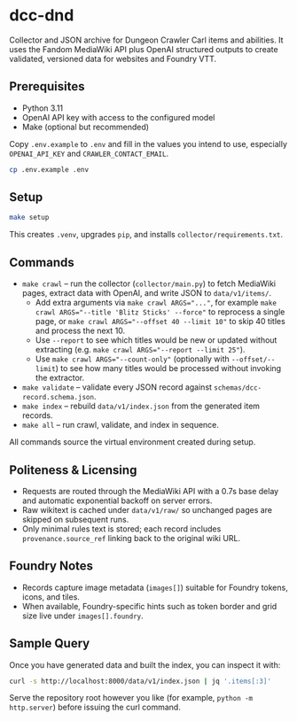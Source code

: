 # dcc-dnd

Collector and JSON archive for Dungeon Crawler Carl items and abilities. It uses the Fandom MediaWiki API plus OpenAI structured outputs to create validated, versioned data for websites and Foundry VTT.

## Prerequisites
- Python 3.11
- OpenAI API key with access to the configured model
- Make (optional but recommended)

Copy `.env.example` to `.env` and fill in the values you intend to use, especially `OPENAI_API_KEY` and `CRAWLER_CONTACT_EMAIL`.

```bash
cp .env.example .env
```

## Setup

```bash
make setup
```

This creates `.venv`, upgrades `pip`, and installs `collector/requirements.txt`.

## Commands
- `make crawl` – run the collector (`collector/main.py`) to fetch MediaWiki pages, extract data with OpenAI, and write JSON to `data/v1/items/`.
  - Add extra arguments via `make crawl ARGS="..."`, for example `make crawl ARGS="--title 'Blitz Sticks' --force"` to reprocess a single page, or `make crawl ARGS="--offset 40 --limit 10"` to skip 40 titles and process the next 10.
  - Use `--report` to see which titles would be new or updated without extracting (e.g. `make crawl ARGS="--report --limit 25"`).
  - Use `make crawl ARGS="--count-only"` (optionally with `--offset/--limit`) to see how many titles would be processed without invoking the extractor.
- `make validate` – validate every JSON record against `schemas/dcc-record.schema.json`.
- `make index` – rebuild `data/v1/index.json` from the generated item records.
- `make all` – run crawl, validate, and index in sequence.

All commands source the virtual environment created during setup.

## Politeness & Licensing
- Requests are routed through the MediaWiki API with a 0.7s base delay and automatic exponential backoff on server errors.
- Raw wikitext is cached under `data/v1/raw/` so unchanged pages are skipped on subsequent runs.
- Only minimal rules text is stored; each record includes `provenance.source_ref` linking back to the original wiki URL.

## Foundry Notes
- Records capture image metadata (`images[]`) suitable for Foundry tokens, icons, and tiles.
- When available, Foundry-specific hints such as token border and grid size live under `images[].foundry`.

## Sample Query

Once you have generated data and built the index, you can inspect it with:

```bash
curl -s http://localhost:8000/data/v1/index.json | jq '.items[:3]'
```

Serve the repository root however you like (for example, `python -m http.server`) before issuing the curl command.
